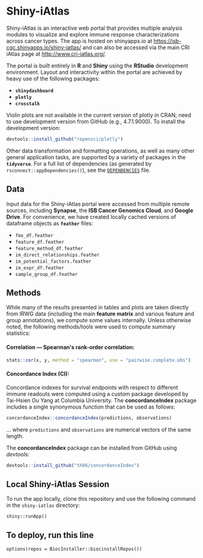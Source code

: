 # Shiny-iAtlas

Shiny-iAtlas is an interactive web portal that provides multiple analysis modules to visualize and explore immune response characterizations across cancer types. The app is hosted on shinyapps.io at https://isb-cgc.shinyapps.io/shiny-iatlas/ and can also be accessed via the main CRI iAtlas page at http://www.cri-iatlas.org/.

The portal is built entirely in **R** and **Shiny** using the **RStudio** development environment. Layout and interactivity within the portal are achieved by heavy use of the following packages:

+ **`shinydashboard`**
+ **`plotly`**
+ **`crosstalk`**

Violin plots are not available in the current version of plotly in CRAN; need to use development version from GitHub (e.g., 4.7.1.9000). To install the development version:

```R
devtools::install_github("ropensci/plotly")
```

Other data transformation and formatting operations, as well as many other general application tasks, are supported by a variety of packages in the **`tidyverse`**. For a full list of dependencies (as generated by `rsconnect::appDependencies()`), see the [`DEPENDENCIES`](https://github.com/CRI-iAtlas/shiny-iatlas/blob/master/DEPENDENCIES) file.

## Data

Input data for the Shiny-iAtlas portal were accessed from multiple remote sources, including **Synapse**, the **ISB Cancer Genomics Cloud**, and **Google Drive**. For convenience, we have created locally cached versions of dataframe objects as **`feather`** files:

+ `fmx_df.feather`
+ `feature_df.feather`
+ `feature_method_df.feather`
+ `im_direct_relationships.feather`
+ `im_potential_factors.feather`
+ `im_expr_df.feather`
+ `sample_group_df.feather`

## Methods

While many of the results presented in tables and plots are taken directly from IRWG data (including the main **feature matrix** and various feature and group annotations), we compute some values internally. Unless otherwise noted, the following methods/tools were used to compute summary statistics:

#### Correlation — Spearman's rank-order correlation:

```R
stats::cor(x, y, method = "spearman", use = "pairwise.complete.obs")
```

#### Concordance Index (CI):

Concordance indexes for survival endpoints with respect to different immune readouts were computed using a custom package developed by Tai-Hsien Ou Yang at Columbia University. The **concordanceIndex** package includes a single synonymous function that can be used as follows:

```R
concordanceIndex::concordanceIndex(predictions, observations)
```

... where `predictions` and `observations` are numerical vectors of the same length.

The **concordanceIndex** package can be installed from GitHub using *devtools*:

```R
devtools::install_github("th86/concordanceIndex")
```


## Local Shiny-iAtlas Session

To run the app locally, clone this repository and use the following command in the `shiny-iatlas` directory:

```
shiny::runApp()
```

## To deploy, run this line

```
options(repos = BiocInstaller::biocinstallRepos())
```

